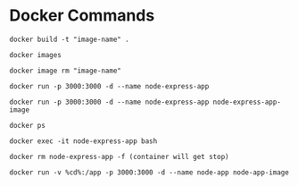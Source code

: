 # Docker Commands

```
docker build -t "image-name" .
```

```
docker images
```

```
docker image rm "image-name"
```

```
docker run -p 3000:3000 -d --name node-express-app
```

```
docker run -p 3000:3000 -d --name node-express-app node-express-app-image
```

```
docker ps
```

```
docker exec -it node-express-app bash
```

```
docker rm node-express-app -f (container will get stop)
```

```
docker run -v %cd%:/app -p 3000:3000 -d --name node-app node-app-image
```

